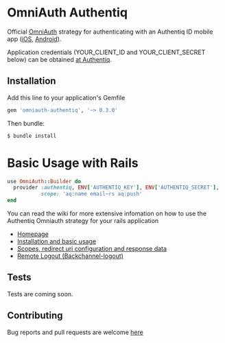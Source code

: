 # OmniAuth Authentiq

Official [OmniAuth](https://github.com/omniauth/omniauth/wiki) strategy for authenticating with an  Authentiq ID mobile app ([iOS](https://itunes.apple.com/us/app/authentiq-id/id964932341),  [Android](https://play.google.com/store/apps/details?id=com.authentiq.authentiqid)).

Application credentials (YOUR_CLIENT_ID and YOUR_CLIENT_SECRET below) can be obtained [at Authentiq](https://www.authentiq.com/developers/?utm_source=github&utm_medium=readme&utm_campaign=omniauth-authentiq).

## Installation

Add this line to your application's Gemfile

```ruby
gem 'omniauth-authentiq', '~> 0.3.0'
```

Then bundle:

    $ bundle install

# Basic Usage with Rails

```ruby
use OmniAuth::Builder do
  provider :authentiq, ENV['AUTHENTIQ_KEY'], ENV['AUTHENTIQ_SECRET'],
           scope: 'aq:name email~rs aq:push'
end
```

You can read the wiki for more extensive infomation on how to use the Authentiq Omniauth strategy for your rails application

* [Homepage](https://github.com/AuthentiqID/omniauth-authentiq/wiki)
* [Installation and basic usage](https://github.com/AuthentiqID/omniauth-authentiq/wiki/Installation-and-basic-usage)
* [Scopes, redirect uri configuration and response data](https://github.com/AuthentiqID/omniauth-authentiq/wiki/Scopes,-callback-url-configuration-and-responses)
* [Remote Logout (Backchannel-logout)](https://github.com/AuthentiqID/omniauth-authentiq/wiki/Remote-logout)

## Tests

Tests are coming soon.

## Contributing

Bug reports and pull requests are welcome [here](https://github.com/AuthentiqID/omniauth-authentiq)
